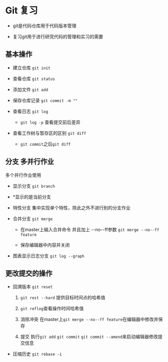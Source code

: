 # Git 复习

- git是代码仓库用于代码版本管理

- 复习git用于进行研究代码的管理和实习的需要

## 基本操作

- 建立仓库 `git init`

- 查看仓库 `git status`

- 添加文件 `git add`

- 保存仓库记录 `git commit -m ""`

- 查看日志 `git log`

  - `git log -p` 查看提交前后差异

- 查看工作树与暂存区的区别 `git diff`

  - `git commit`之后`git diff`

## 分支 多并行作业

多个并行作业使用

- 显示分支 `git branch`

- *显示的是当前分支

- 特性分支 集中实现单个特性，除此之外不进行别的分支作业

- 合并分支 `git merge`

  - 在master上输入合并命令 并且加上 --no--ff参数
  `git merge --no--ff feature`

  - 保存编辑器中内容并关闭

- 图表显示日志分支 `git log --graph`

## 更改提交的操作

- 回溯版本 `git reset`
  
  1. `git rest --hard` 提供目标时间点的哈希值
  2. `git reflog`查看操作时间哈希值
  3. 消除冲突
     在master上`git merge --no--ff feature`在编辑器中修改并保存

  4. 提交 执行`git add` `git commit`
     `git commit --amend`来启动编辑器修改提交信息

- 压缩历史 `git rebase -i`
